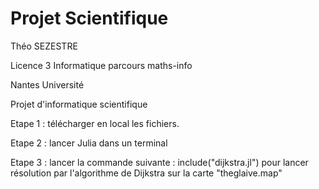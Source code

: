 # Projet Scientifique

Théo SEZESTRE

Licence 3 Informatique parcours maths-info

Nantes Université

Projet d'informatique scientifique

Etape 1 : télécharger en local les fichiers.

Etape 2 : lancer Julia dans un terminal

Etape 3 : lancer la commande suivante : include("dijkstra.jl") pour lancer résolution par l'algorithme de Dijkstra sur la carte "theglaive.map" 

